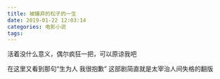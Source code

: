 ```yaml
---
title: 被嫌弃的松子的一生
date: 2019-01-22 12:03:14
categories: 电影小说
tags:
---
```


活着没什么意义，偶尔疯狂一把，可以原谅我吧

在这里又看到那句“生为人 我很抱歉”
这部剧简直就是太宰治人间失格的翻版

